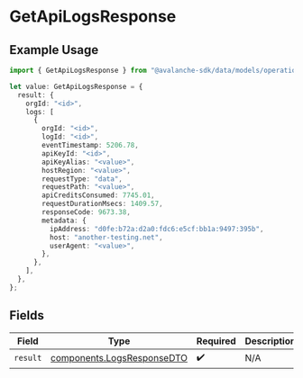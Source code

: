 # GetApiLogsResponse

## Example Usage

```typescript
import { GetApiLogsResponse } from "@avalanche-sdk/data/models/operations";

let value: GetApiLogsResponse = {
  result: {
    orgId: "<id>",
    logs: [
      {
        orgId: "<id>",
        logId: "<id>",
        eventTimestamp: 5206.78,
        apiKeyId: "<id>",
        apiKeyAlias: "<value>",
        hostRegion: "<value>",
        requestType: "data",
        requestPath: "<value>",
        apiCreditsConsumed: 7745.01,
        requestDurationMsecs: 1409.57,
        responseCode: 9673.38,
        metadata: {
          ipAddress: "d0fe:b72a:d2a0:fdc6:e5cf:bb1a:9497:395b",
          host: "another-testing.net",
          userAgent: "<value>",
        },
      },
    ],
  },
};
```

## Fields

| Field                                                                    | Type                                                                     | Required                                                                 | Description                                                              |
| ------------------------------------------------------------------------ | ------------------------------------------------------------------------ | ------------------------------------------------------------------------ | ------------------------------------------------------------------------ |
| `result`                                                                 | [components.LogsResponseDTO](../../models/components/logsresponsedto.md) | :heavy_check_mark:                                                       | N/A                                                                      |